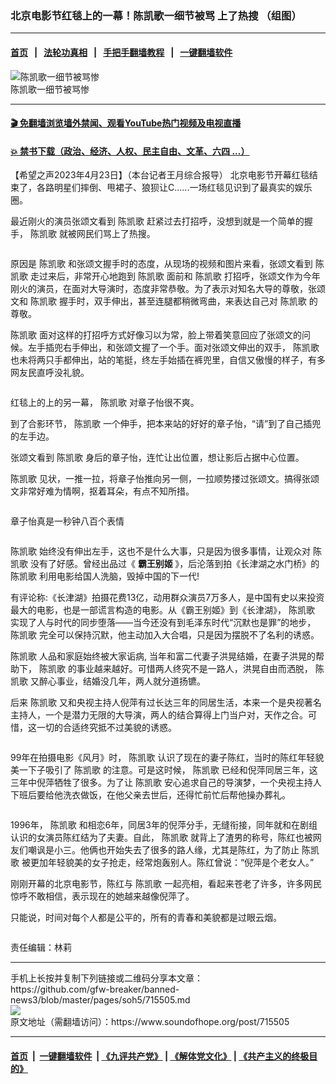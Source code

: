 ### 北京电影节红毯上的一幕！陈凯歌一细节被骂 上了热搜 （组图）
------------------------

#### [首页](https://github.com/gfw-breaker/banned-news3/blob/master/README.md) &nbsp;&nbsp;|&nbsp;&nbsp; [法轮功真相](https://github.com/begood0513/basic/blob/master/README.md)  &nbsp;&nbsp;|&nbsp;&nbsp; [手把手翻墙教程](https://github.com/gfw-breaker/guides/wiki)  &nbsp;&nbsp;|&nbsp;&nbsp; [一键翻墙软件](https://github.com/gfw-breaker/nogfw/blob/master/README.md)  



<div><img alt="陈凯歌一细节被骂惨" src="https://img.soundofhope.org/2023-04/1-1682277919176.png"/>
<br/><figcaption class="caption">
 陈凯歌一细节被骂惨
</figcaption></div><hr/>

#### [ 🎬  免翻墙浏览墙外禁闻、观看YouTube热门视频及电视直播](https://github.com/gfw-breaker/HelloWorld)

#### [ 💥  禁书下载（政治、经济、人权、民主自由、文革、六四 ...）](https://github.com/gfw-breaker/books/blob/master/README.md)

<div><div class="Content__Wrapper sc-1bvya0-0 elmmKw article_body" data-checkusr="" itemprop="articleBody">
 <div id="post_place_1">
 </div>
 <p class="meta-top">
  <span class="meta">
   【希望之声2023年4月23日】（本台记者王月综合报导）
  </span>
  北京电影节开幕红毯结束了，各路明星们摔倒、甩裙子、狼狈让C......一场红毯见识到了最真实的娱乐圈。
 </p>
 <p>
  最近刚火的演员张颂文看到
  <ok href="/term/81957">
   陈凯歌
  </ok>
  赶紧过去打招呼，没想到就是一个简单的握手，
  <ok href="/term/81957">
   陈凯歌
  </ok>
  就被网民们骂上了热搜。
 </p>
 <p>
  <img alt="" src="https://p3-sign.toutiaoimg.com/tos-cn-i-qvj2lq49k0/743a1cf231e643b3a0c84e6639039421~noop.image?_iz=58558&amp;from=article.pc_detail&amp;x-expires=1682875641&amp;x-signature=ZdK2m7SqdGqcM2Ggilo25PhwO1s%3D"/>
 </p>
 <p>
  原因是
  <ok href="/term/81957">
   陈凯歌
  </ok>
  和张颂文握手时的态度，从现场的视频和图片来看，张颂文看到
  <ok href="/term/81957">
   陈凯歌
  </ok>
  走过来后，非常开心地跑到
  <ok href="/term/81957">
   陈凯歌
  </ok>
  面前和
  <ok href="/term/81957">
   陈凯歌
  </ok>
  打招呼，张颂文作为今年刚火的演员，在面对大导演时，态度非常恭敬。为了表示对知名大导的尊敬，张颂文和
  <ok href="/term/81957">
   陈凯歌
  </ok>
  握手时，双手伸出，甚至连腿都稍微弯曲，来表达自己对
  <ok href="/term/81957">
   陈凯歌
  </ok>
  的尊敬。
 </p>
 <p>
  <ok href="/term/81957">
   陈凯歌
  </ok>
  面对这样的打招呼方式好像习以为常，脸上带着笑意回应了张颂文的问候。左手插兜右手伸出，和张颂文握了一个手。面对张颂文伸出的双手，
  <ok href="/term/81957">
   陈凯歌
  </ok>
  也未将两只手都伸出，站的笔挺，终左手始插在裤兜里，自信又傲慢的样子，有多网友民直呼没礼貌。
 </p>
 <p>
  <img alt="" src="https://p3-sign.toutiaoimg.com/tos-cn-i-qvj2lq49k0/75cf73524a944b41b446ae72f667e0cf~noop.image?_iz=58558&amp;from=article.pc_detail&amp;x-expires=1682875641&amp;x-signature=Ir%2FZnM1TTqldIOqGxOax2OCR%2F4o%3D"/>
 </p>
 <p data-track="16">
  红毯上的上的另一幕，
  <ok href="/term/81957">
   陈凯歌
  </ok>
  对章子怡很不爽。
 </p>
 <p data-track="16">
  到了合影环节，
  <ok href="/term/81957">
   陈凯歌
  </ok>
  一个伸手，把本来站的好好的章子怡，“请”到了自己插兜的左手边。
 </p>
 <p data-track="16">
  张颂文看到
  <ok href="/term/81957">
   陈凯歌
  </ok>
  身后的章子怡，连忙让出位置，想让影后占据中心位置。
 </p>
 <p data-track="9">
  <ok href="/term/81957">
   陈凯歌
  </ok>
  见状，一推一拉，将章子怡推向另一侧，一拉顺势搂过张颂文。搞得张颂文非常好难为情啊，抠着耳朵，有点不知所措。
 </p>
 <p>
  <img alt="" src="https://p3-sign.toutiaoimg.com/tos-cn-i-qvj2lq49k0/cc8e2650d4c64910a978eae84f64592c~noop.image?_iz=58558&amp;from=article.pc_detail&amp;x-expires=1682869924&amp;x-signature=3o39PUS77vUJ8C%2FQOBvXwc9HMxk%3D"/>
 </p>
 <p>
  章子怡真是一秒钟八百个表情
 </p>
 <p>
  <img alt="" src="https://p3-sign.toutiaoimg.com/tos-cn-i-qvj2lq49k0/0c923f07b485492e8dc08c536af214f6~tplv-obj:720:1382.image?_iz=97245&amp;from=post&amp;x-expires=1689984000&amp;x-signature=lCtFpVuvFw5dVCB9PFYdrotHEBk%3D"/>
 </p>
 <p>
  <ok href="/term/81957">
   陈凯歌
  </ok>
  始终没有伸出左手，这也不是什么大事，只是因为很多事情，让观众对
  <ok href="/term/81957">
   陈凯歌
  </ok>
  没有了好感。曾经出品过《
  <strong>
   霸王别姬
  </strong>
  》，后沦落到拍《长津湖之水门桥》的
  <ok href="/term/81957">
   陈凯歌
  </ok>
  利用电影给国人洗脑，毁掉中国的下一代!
 </p>
 <p>
  有评论称:《长津湖》拍摄花费13亿，动用群众演员7万多人，是中国有史以来投资最大的电影，也是一部谎言构造的电影。从《霸王别姬》到《长津湖》，
  <ok href="/term/81957">
   陈凯歌
  </ok>
  实现了人与时代的同步堕落——当今还没有到毛泽东时代“沉默也是罪”的地步，
  <ok href="/term/81957">
   陈凯歌
  </ok>
  完全可以保持沉默，他主动加入大合唱，只是因为摆脱不了名利的诱惑。
 </p>
 <p>
  <ok href="/term/81957">
   陈凯歌
  </ok>
  人品和家庭始终被大家诟病, 当年和富二代妻子洪晃结婚，在妻子洪晃的帮助下，
  <ok href="/term/81957">
   陈凯歌
  </ok>
  的事业越来越好。可惜两人终究不是一路人，洪晃自由而洒脱，
  <ok href="/term/81957">
   陈凯歌
  </ok>
  又醉心事业，结婚没几年，两人就分道扬镳。
 </p>
 <p data-track="19">
  后来
  <ok href="/term/81957">
   陈凯歌
  </ok>
  又和央视主持人倪萍有过长达三年的同居生活，本来一个是央视著名主持人，一个是潜力无限的大导演，两人的结合算得上门当户对，天作之合。可惜，这一切的合适终究抵不过美貌的诱惑。
 </p>
 <p data-track="19">
 </p>
 <p data-track="19">
  <img alt="" src="https://p3-sign.toutiaoimg.com/tos-cn-i-qvj2lq49k0/439d31c9da4f48239745bf351d9bdc91~noop.image?_iz=58558&amp;from=article.pc_detail&amp;x-expires=1682875641&amp;x-signature=MMqDEwat0GxR3O2i6aiunJ1tKj0%3D"/>
 </p>
 <p data-track="21">
  99年在拍摄电影《风月》时，
  <ok href="/term/81957">
   陈凯歌
  </ok>
  认识了现在的妻子陈红，当时的陈红年轻貌美一下子吸引了
  <ok href="/term/81957">
   陈凯歌
  </ok>
  的注意。可是这时候，
  <ok href="/term/81957">
   陈凯歌
  </ok>
  已经和倪萍同居三年，这三年中倪萍牺牲了很多。为了让
  <ok href="/term/81957">
   陈凯歌
  </ok>
  安心追求自己的导演梦，一个央视主持人下班后要给他洗衣做饭，在他父亲去世后，还得忙前忙后帮他操办葬礼。
 </p>
 <p>
  <img alt="" image_type="1" img_height="741" img_width="1200" mime_type="image/jpeg" src="https://p3-sign.toutiaoimg.com/tos-cn-i-qvj2lq49k0/4642db71e9114116bc4f276f52537069~noop.image?_iz=58558&amp;from=article.pc_detail&amp;x-expires=1682875641&amp;x-signature=%2BDHaZlgPObsevXn7et%2B14hIEkWg%3D" web_uri="tos-cn-i-qvj2lq49k0/4642db71e9114116bc4f276f52537069"/>
 </p>
 <p>
  1996年，
  <ok href="/term/81957">
   陈凯歌
  </ok>
  和相恋6年，同居3年的倪萍分手，无缝衔接，同年就和在剧组认识的女演员陈红结为了夫妻。自此，
  <ok href="/term/81957">
   陈凯歌
  </ok>
  就背上了渣男的称号，陈红也被网友们嘲讽是小三。他俩也开始失去了很多的路人缘，尤其是陈红，为了防止
  <ok href="/term/81957">
   陈凯歌
  </ok>
  被更加年轻貌美的女子抢走，经常炮轰别人。陈红曾说：“倪萍是个老女人。”
 </p>
 <p>
  刚刚开幕的北京电影节，陈红与
  <ok href="/term/81957">
   陈凯歌
  </ok>
  一起亮相，看起来苍老了许多，许多网民惊呼不敢相信，表示现在的她越来越像倪萍了。
 </p>
 <p>
  只能说，时间对每个人都是公平的，所有的青春和美貌都是过眼云烟。
 </p>
 <p>
  <img alt="" src="https://p3-sign.toutiaoimg.com/tos-cn-i-qvj2lq49k0/62e679e231c64e0c92cbf16e121e55a2~tplv-obj:360:640.image?_iz=97245&amp;from=post&amp;x-expires=1689984000&amp;x-signature=cWctK%2F5D2BRsRQtKN7RteKcLaJw%3D"/>
 </p>
 <p class="meta-btm">
  责任编辑：林莉
 </p>
</div>
</div>
<hr/>
手机上长按并复制下列链接或二维码分享本文章：<br/>
https://github.com/gfw-breaker/banned-news3/blob/master/pages/soh5/715505.md <br/>
<a href='https://github.com/gfw-breaker/banned-news3/blob/master/pages/soh5/715505.md'><img src='https://github.com/gfw-breaker/banned-news3/blob/master/pages/soh5/715505.md.png'/></a> <br/>
原文地址（需翻墙访问）：https://www.soundofhope.org/post/715505


------------------------
#### [首页](https://github.com/gfw-breaker/banned-news3/blob/master/README.md) &nbsp;|&nbsp; [一键翻墙软件](https://github.com/gfw-breaker/nogfw/blob/master/README.md) &nbsp;| [《九评共产党》](https://github.com/gfw-breaker/9ping.md/blob/master/README.md#九评之一评共产党是什么) | [《解体党文化》](https://github.com/gfw-breaker/jtdwh.md/blob/master/README.md) | [《共产主义的终极目的》](https://github.com/gfw-breaker/gczydzjmd.md/blob/master/README.md)


<img src='http://gfw-breaker.win/banned-news3/pages/soh5/715505.md' width='0px' height='0px'/>